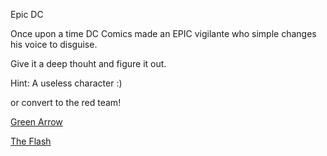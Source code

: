 Epic DC

Once upon a time DC Comics made an EPIC vigilante who simple changes his voice to disguise. 

Give it a deep thouht and figure it out. 

Hint: A useless character :)

or convert to the red team!

[Green Arrow](Arrow/arrow.md)

[The Flash](The-Flash/flash.md)
